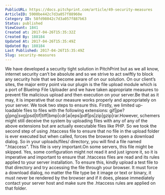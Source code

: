 ```yaml
---
PublicURL: https://docs.pitchprint.com/article/49-security-measures
ArticleID: 5900be442c7d3a057f88960e
Category ID: 58fd98042c7d3a057f887b63
Status: published
ViewCount: 1841
Created at: 2017-04-26T15:35:32Z
Created By: 188184
Updated At: 2017-04-26T15:35:49Z
Updated By: 188184
Last Published: 2017-04-26T15:35:49Z
Slug: security-measures
---
```

We have developed a security tight solution in PitchPrint but as we all know, internet security can’t be absolute and so we strive to act swiftly to block any security hole that we become aware of on our solution. On our client’s sites, the major entry point via our plugin is the file upload module which is a port of BlueImp File Uploader and we have taken appropriate measures to prevent file malicious upload and then execution on your server.Be that as it may, it is imperative that our measure works properly and appropriately on your server. We took two steps to ensure this. Firstly, we limited up-loadable files to files with the following extensions: gif|jpe?g|png|svg|psd|tif|tiff|bmp|cdr|ai|eps|pdf|ps|zip|gzip|rar.However, schemers might still deceive the system by uploading files with any of any of the above extensions but are actually executable files like PHP. So we took the second step of using .htaccess file to ensure that no file in the upload folder is ever executed but when called, forces the browser to open a download dialog. So in your uploads/files/ directory, you will find a file named “.htaccess”. This file is very important.On some servers, this file might be skipped. Yes, some configuration might not read it and just ignore it, so it is imperative and important to ensure that .htaccess files are read and its rules applied to your server installation. To ensure this, kindly upload a test file to that directory and try accessing the file through your browser. It must force a download dialog, no matter the file type be it image or text or binary, it must never be rendered by the browser and if it does, please immediately contact your server host and make sure the .htaccess rules are applied on that folder.